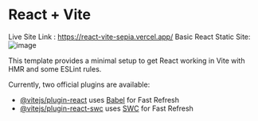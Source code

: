 # React + Vite
Live Site Link : https://react-vite-sepia.vercel.app/
Basic React Static Site:
</br>
![image](https://github.com/Pritam-kumar1/React-Vite/assets/43674653/c88ea332-d7bb-434f-adb4-372929dfe419)



This template provides a minimal setup to get React working in Vite with HMR and some ESLint rules.

Currently, two official plugins are available:

- [@vitejs/plugin-react](https://github.com/vitejs/vite-plugin-react/blob/main/packages/plugin-react/README.md) uses [Babel](https://babeljs.io/) for Fast Refresh
- [@vitejs/plugin-react-swc](https://github.com/vitejs/vite-plugin-react-swc) uses [SWC](https://swc.rs/) for Fast Refresh

